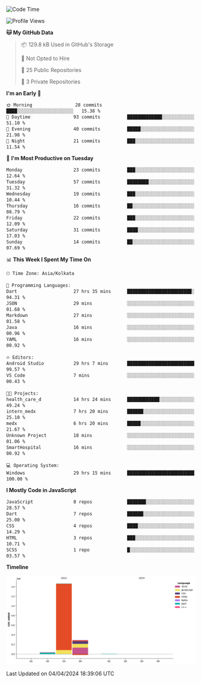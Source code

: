 <!--START_SECTION:waka-->
![Code Time](http://img.shields.io/badge/Code%20Time-326%20hrs%2046%20mins-blue)

![Profile Views](http://img.shields.io/badge/Profile%20Views-0-blue)

**🐱 My GitHub Data** 

> 📦 129.8 kB Used in GitHub's Storage 
 > 
> 🚫 Not Opted to Hire
 > 
> 📜 25 Public Repositories 
 > 
> 🔑 3 Private Repositories 
 > 
**I'm an Early 🐤** 

```text
🌞 Morning                28 commits          ████░░░░░░░░░░░░░░░░░░░░░   15.38 % 
🌆 Daytime                93 commits          █████████████░░░░░░░░░░░░   51.10 % 
🌃 Evening                40 commits          █████░░░░░░░░░░░░░░░░░░░░   21.98 % 
🌙 Night                  21 commits          ███░░░░░░░░░░░░░░░░░░░░░░   11.54 % 
```
📅 **I'm Most Productive on Tuesday** 

```text
Monday                   23 commits          ███░░░░░░░░░░░░░░░░░░░░░░   12.64 % 
Tuesday                  57 commits          ████████░░░░░░░░░░░░░░░░░   31.32 % 
Wednesday                19 commits          ███░░░░░░░░░░░░░░░░░░░░░░   10.44 % 
Thursday                 16 commits          ██░░░░░░░░░░░░░░░░░░░░░░░   08.79 % 
Friday                   22 commits          ███░░░░░░░░░░░░░░░░░░░░░░   12.09 % 
Saturday                 31 commits          ████░░░░░░░░░░░░░░░░░░░░░   17.03 % 
Sunday                   14 commits          ██░░░░░░░░░░░░░░░░░░░░░░░   07.69 % 
```


📊 **This Week I Spent My Time On** 

```text
🕑︎ Time Zone: Asia/Kolkata

💬 Programming Languages: 
Dart                     27 hrs 35 mins      ████████████████████████░   94.31 % 
JSON                     29 mins             ░░░░░░░░░░░░░░░░░░░░░░░░░   01.68 % 
Markdown                 27 mins             ░░░░░░░░░░░░░░░░░░░░░░░░░   01.58 % 
Java                     16 mins             ░░░░░░░░░░░░░░░░░░░░░░░░░   00.96 % 
YAML                     16 mins             ░░░░░░░░░░░░░░░░░░░░░░░░░   00.92 % 

🔥 Editors: 
Android Studio           29 hrs 7 mins       █████████████████████████   99.57 % 
VS Code                  7 mins              ░░░░░░░░░░░░░░░░░░░░░░░░░   00.43 % 

🐱‍💻 Projects: 
health_care_d            14 hrs 24 mins      ████████████░░░░░░░░░░░░░   49.24 % 
intern_medx              7 hrs 20 mins       ██████░░░░░░░░░░░░░░░░░░░   25.10 % 
medx                     6 hrs 20 mins       █████░░░░░░░░░░░░░░░░░░░░   21.67 % 
Unknown Project          18 mins             ░░░░░░░░░░░░░░░░░░░░░░░░░   01.06 % 
SmartHospital            16 mins             ░░░░░░░░░░░░░░░░░░░░░░░░░   00.92 % 

💻 Operating System: 
Windows                  29 hrs 15 mins      █████████████████████████   100.00 % 
```

**I Mostly Code in JavaScript** 

```text
JavaScript               8 repos             ███████░░░░░░░░░░░░░░░░░░   28.57 % 
Dart                     7 repos             ██████░░░░░░░░░░░░░░░░░░░   25.00 % 
CSS                      4 repos             ████░░░░░░░░░░░░░░░░░░░░░   14.29 % 
HTML                     3 repos             ███░░░░░░░░░░░░░░░░░░░░░░   10.71 % 
SCSS                     1 repo              █░░░░░░░░░░░░░░░░░░░░░░░░   03.57 % 
```



**Timeline**

![Lines of Code chart](https://raw.githubusercontent.com/sairam030/sairam030/main/assets/bar_graph.png)


 Last Updated on 04/04/2024 18:39:06 UTC
<!--END_SECTION:waka-->
